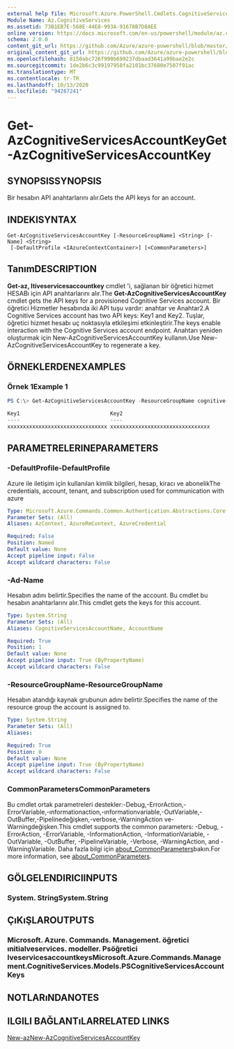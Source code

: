 ```yaml
---
external help file: Microsoft.Azure.PowerShell.Cmdlets.CognitiveServices.dll-Help.xml
Module Name: Az.CognitiveServices
ms.assetid: 73B1EB7E-568E-44E8-993A-91678B7D8AEE
online version: https://docs.microsoft.com/en-us/powershell/module/az.cognitiveservices/get-azcognitiveservicesaccountkey
schema: 2.0.0
content_git_url: https://github.com/Azure/azure-powershell/blob/master/src/CognitiveServices/CognitiveServices/help/Get-AzCognitiveServicesAccountKey.md
original_content_git_url: https://github.com/Azure/azure-powershell/blob/master/src/CognitiveServices/CognitiveServices/help/Get-AzCognitiveServicesAccountKey.md
ms.openlocfilehash: 8150abc726f990b699237dbaad3641a99bae2e2c
ms.sourcegitcommit: 1de2b6c3c99197958fa2101bc37680e7507f91ac
ms.translationtype: MT
ms.contentlocale: tr-TR
ms.lasthandoff: 10/13/2020
ms.locfileid: "94267241"
---
```

# <span data-ttu-id="ccd19-101">Get-AzCognitiveServicesAccountKey</span><span class="sxs-lookup"><span data-stu-id="ccd19-101">Get-AzCognitiveServicesAccountKey</span></span>

## <span data-ttu-id="ccd19-102">SYNOPSIS</span><span class="sxs-lookup"><span data-stu-id="ccd19-102">SYNOPSIS</span></span>
<span data-ttu-id="ccd19-103">Bir hesabın API anahtarlarını alır.</span><span class="sxs-lookup"><span data-stu-id="ccd19-103">Gets the API keys for an account.</span></span>

## <span data-ttu-id="ccd19-104">INDEKI</span><span class="sxs-lookup"><span data-stu-id="ccd19-104">SYNTAX</span></span>

```
Get-AzCognitiveServicesAccountKey [-ResourceGroupName] <String> [-Name] <String>
 [-DefaultProfile <IAzureContextContainer>] [<CommonParameters>]
```

## <span data-ttu-id="ccd19-105">Tanım</span><span class="sxs-lookup"><span data-stu-id="ccd19-105">DESCRIPTION</span></span>
<span data-ttu-id="ccd19-106">**Get-az, Itiveservicesaccountkey** cmdlet 'i, sağlanan bir öğretici hizmet HESABı için API anahtarlarını alır.</span><span class="sxs-lookup"><span data-stu-id="ccd19-106">The **Get-AzCognitiveServicesAccountKey** cmdlet gets the API keys for a provisioned Cognitive Services account.</span></span>
<span data-ttu-id="ccd19-107">Bir öğretici Hizmetler hesabında iki API tuşu vardır: anahtar ve Anahtar2.</span><span class="sxs-lookup"><span data-stu-id="ccd19-107">A Cognitive Services account has two API keys: Key1 and Key2.</span></span>
<span data-ttu-id="ccd19-108">Tuşlar, öğretici hizmet hesabı uç noktasıyla etkileşimi etkinleştirir.</span><span class="sxs-lookup"><span data-stu-id="ccd19-108">The keys enable interaction with the Cognitive Services account endpoint.</span></span>
<span data-ttu-id="ccd19-109">Anahtarı yeniden oluşturmak için New-AzCognitiveServicesAccountKey kullanın.</span><span class="sxs-lookup"><span data-stu-id="ccd19-109">Use New-AzCognitiveServicesAccountKey to regenerate a key.</span></span>

## <span data-ttu-id="ccd19-110">ÖRNEKLERDEN</span><span class="sxs-lookup"><span data-stu-id="ccd19-110">EXAMPLES</span></span>

### <span data-ttu-id="ccd19-111">Örnek 1</span><span class="sxs-lookup"><span data-stu-id="ccd19-111">Example 1</span></span>
```powershell
PS C:\> Get-AzCognitiveServicesAccountKey -ResourceGroupName cognitive-services-resource-group -name myluis

Key1                             Key2
----                             ----
xxxxxxxxxxxxxxxxxxxxxxxxxxxxxxxx xxxxxxxxxxxxxxxxxxxxxxxxxxxxxxxx
```

## <span data-ttu-id="ccd19-112">PARAMETRELERINE</span><span class="sxs-lookup"><span data-stu-id="ccd19-112">PARAMETERS</span></span>

### <span data-ttu-id="ccd19-113">-DefaultProfile</span><span class="sxs-lookup"><span data-stu-id="ccd19-113">-DefaultProfile</span></span>
<span data-ttu-id="ccd19-114">Azure ile iletişim için kullanılan kimlik bilgileri, hesap, kiracı ve abonelik</span><span class="sxs-lookup"><span data-stu-id="ccd19-114">The credentials, account, tenant, and subscription used for communication with azure</span></span>

```yaml
Type: Microsoft.Azure.Commands.Common.Authentication.Abstractions.Core.IAzureContextContainer
Parameter Sets: (All)
Aliases: AzContext, AzureRmContext, AzureCredential

Required: False
Position: Named
Default value: None
Accept pipeline input: False
Accept wildcard characters: False
```

### <span data-ttu-id="ccd19-115">-Ad</span><span class="sxs-lookup"><span data-stu-id="ccd19-115">-Name</span></span>
<span data-ttu-id="ccd19-116">Hesabın adını belirtir.</span><span class="sxs-lookup"><span data-stu-id="ccd19-116">Specifies the name of the account.</span></span>
<span data-ttu-id="ccd19-117">Bu cmdlet bu hesabın anahtarlarını alır.</span><span class="sxs-lookup"><span data-stu-id="ccd19-117">This cmdlet gets the keys for this account.</span></span>

```yaml
Type: System.String
Parameter Sets: (All)
Aliases: CognitiveServicesAccountName, AccountName

Required: True
Position: 1
Default value: None
Accept pipeline input: True (ByPropertyName)
Accept wildcard characters: False
```

### <span data-ttu-id="ccd19-118">-ResourceGroupName</span><span class="sxs-lookup"><span data-stu-id="ccd19-118">-ResourceGroupName</span></span>
<span data-ttu-id="ccd19-119">Hesabın atandığı kaynak grubunun adını belirtir.</span><span class="sxs-lookup"><span data-stu-id="ccd19-119">Specifies the name of the resource group the account is assigned to.</span></span>

```yaml
Type: System.String
Parameter Sets: (All)
Aliases:

Required: True
Position: 0
Default value: None
Accept pipeline input: True (ByPropertyName)
Accept wildcard characters: False
```

### <span data-ttu-id="ccd19-120">CommonParameters</span><span class="sxs-lookup"><span data-stu-id="ccd19-120">CommonParameters</span></span>
<span data-ttu-id="ccd19-121">Bu cmdlet ortak parametreleri destekler:-Debug,-ErrorAction,-ErrorVariable,-ınformationaction,-ınformationvariable,-OutVariable,-OutBuffer,-Pipelinedeğişken,-verbose,-WarningAction ve-Warningdeğişken.</span><span class="sxs-lookup"><span data-stu-id="ccd19-121">This cmdlet supports the common parameters: -Debug, -ErrorAction, -ErrorVariable, -InformationAction, -InformationVariable, -OutVariable, -OutBuffer, -PipelineVariable, -Verbose, -WarningAction, and -WarningVariable.</span></span> <span data-ttu-id="ccd19-122">Daha fazla bilgi için [about_CommonParameters](http://go.microsoft.com/fwlink/?LinkID=113216)bakın.</span><span class="sxs-lookup"><span data-stu-id="ccd19-122">For more information, see [about_CommonParameters](http://go.microsoft.com/fwlink/?LinkID=113216).</span></span>

## <span data-ttu-id="ccd19-123">GÖLGELENDIRICI</span><span class="sxs-lookup"><span data-stu-id="ccd19-123">INPUTS</span></span>

### <span data-ttu-id="ccd19-124">System. String</span><span class="sxs-lookup"><span data-stu-id="ccd19-124">System.String</span></span>

## <span data-ttu-id="ccd19-125">ÇıKıŞLAR</span><span class="sxs-lookup"><span data-stu-id="ccd19-125">OUTPUTS</span></span>

### <span data-ttu-id="ccd19-126">Microsoft. Azure. Commands. Management. öğretici ınitialveservices. modeller. Psöğretici Iveservicesaccountkeys</span><span class="sxs-lookup"><span data-stu-id="ccd19-126">Microsoft.Azure.Commands.Management.CognitiveServices.Models.PSCognitiveServicesAccountKeys</span></span>

## <span data-ttu-id="ccd19-127">NOTLARıNDA</span><span class="sxs-lookup"><span data-stu-id="ccd19-127">NOTES</span></span>

## <span data-ttu-id="ccd19-128">ILGILI BAĞLANTıLAR</span><span class="sxs-lookup"><span data-stu-id="ccd19-128">RELATED LINKS</span></span>

[<span data-ttu-id="ccd19-129">New-az</span><span class="sxs-lookup"><span data-stu-id="ccd19-129">New-AzCognitiveServicesAccountKey</span></span>](./New-AzCognitiveServicesAccountKey.md)


